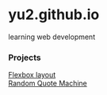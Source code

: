 # yu2.github.io
learning web development

### Projects
<a href="http://yu2.github.io/quote/flex.html" target="_blank">Flexbox layout</a><br>
<a href="http://yu2.github.io/quote/quote2.html" target="_blank">Random Quote Machine</a><br>


